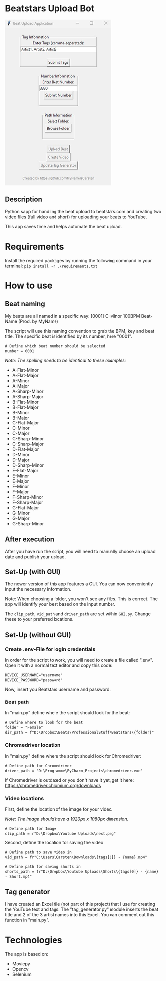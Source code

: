 # Beatstars Upload Bot
![GUI](GUI.jpg)
## Description
Python sapp for handling the beat upload to beatstars.com and creating two video files (full video and short) for uploading your beats to YouTube. 

This app saves time and helps automate the beat upload.
# Requirements
Install the required packages by running the following command in your terminal:
`pip install -r .\requirements.txt`


# How to use
## Beat naming
My beats are all named in a specific way:
[0001] C-Minor 100BPM Beat-Name (Prod. by MyName)

The script will use this naming convention to grab the BPM, key and beat title.
The specific beat is identified by its number, here "0001".
```
# Define which beat number should be selected
number = 0001
```

*Note: The spelling needs to be identical to these examples:*

- A-Flat-Minor
- A-Flat-Major
- A-Minor
- A-Major
- A-Sharp-Minor
- A-Sharp-Major
- B-Flat-Minor
- B-Flat-Major
- B-Minor
- B-Major
- C-Flat-Major
- C-Minor
- C-Major
- C-Sharp-Minor
- C-Sharp-Major
- D-Flat-Major
- D-Minor
- D-Major
- D-Sharp-Minor
- E-Flat-Major
- E-Minor
- E-Major
- F-Minor
- F-Major
- F-Sharp-Minor
- F-Sharp-Major
- G-Flat-Major
- G-Minor
- G-Major
- G-Sharp-Minor

## After execution
After you have run the script, you will need to manually choose an upload date and publish your upload.

## Set-Up (with GUI)
The newer version of this app features a GUI.
You can now conveniently input the necessary information.

Note: When choosing a folder, you won't see any files. This is correct. 
The app will identify your beat based on the input number.

The `clip_path`, `vid_path` and `driver_path` are set within `GUI.py`.
Change these to your preferred locations.

## Set-Up (without GUI)
### Create .env-File for login credentials
In order for the script to work, you will need to create a file called ".env".
Open it with a normal text editor and copy this code:
```
DEVICE_USERNAME="username"
DEVICE_PASSWORD="password"
```
Now, insert you Beatstars username and password.

### Beat path
In "main.py" define where the script should look for the beat:
```
# Define where to look for the beat
folder = "Female"
dir_path = f"D:\Dropbox\Beats\ProfessionalStuff\Beatstars\{folder}"
```

### Chromedriver location
In "main.py" define where the script should look for Chromedriver:
```
# Define path for Chromedriver
driver_path = 'D:\Programme\PyCharm_Projects\chromedriver.exe'
```

If Chromedriver is outdated or you don't have it yet, get it here:
https://chromedriver.chromium.org/downloads

### Video locations
First, define the location of the image for your video.

*Note: The image should have a 1920px x 1080px dimension.*
```
# Define path for Image
clip_path = r"D:\Dropbox\Youtube Uploads\next.png"
```

Second, define the location for saving the video
```
# Define path to save video in
vid_path = fr"C:\Users\Carsten\Downloads\{tags[0]} - {name}.mp4"
```
```
# Define path for saving shorts in
shorts_path = fr"D:\Dropbox\Youtube Uploads\Shorts\{tags[0]} - {name} - Short.mp4"
```
## Tag generator
I have created an Excel file (not part of this project) that I use for creating the YouTube text and tags.
The "tag_generator.py" module inserts the beat title and 2 of the 3 artist names into this Excel.
You can comment out this function in "main.py".

# Technologies
The app is based on:
- Moviepy
- Opencv
- Selenium